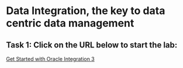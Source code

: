 # Data Integration, the key to data centric data management

## Task 1: Click on the URL below to start the lab:
<a href="https://apexapps.oracle.com/pls/apex/r/dbpm/livelabs/run-workshop?p210_wid=3430&p210_wec=&session=" target="_new">Get Started with Oracle Integration 3</a>